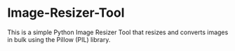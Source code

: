 # Image-Resizer-Tool
This is a simple Python Image Resizer Tool that resizes and converts images in bulk using the Pillow (PIL) library.
